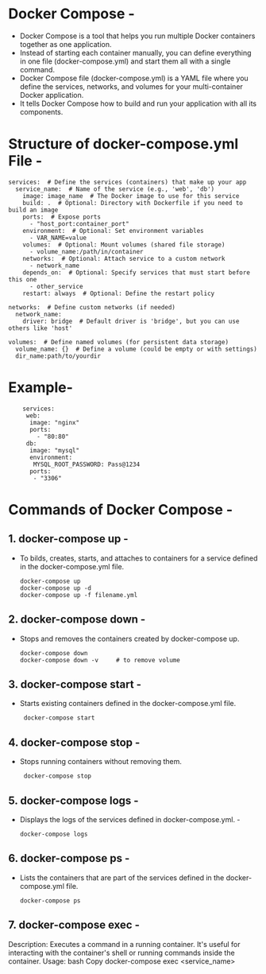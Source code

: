 # Docker Compose -
- Docker Compose is a tool that helps you run multiple Docker containers together as one application.
- Instead of starting each container manually, you can define everything in one file (docker-compose.yml) and start them all with a single command.
- Docker Compose file (docker-compose.yml) is a YAML file where you define the services, networks, and volumes for your multi-container Docker application.
- It tells Docker Compose how to build and run your application with all its components.

# Structure of docker-compose.yml File -

    services:  # Define the services (containers) that make up your app
      service_name:  # Name of the service (e.g., 'web', 'db')
        image: image_name  # The Docker image to use for this service
        build: .  # Optional: Directory with Dockerfile if you need to build an image
        ports:  # Expose ports
          - "host_port:container_port"
        environment:  # Optional: Set environment variables
          - VAR_NAME=value
        volumes:  # Optional: Mount volumes (shared file storage)
          - volume_name:/path/in/container
        networks:  # Optional: Attach service to a custom network
          - network_name
        depends_on:  # Optional: Specify services that must start before this one
          - other_service
        restart: always  # Optional: Define the restart policy
    
    networks:  # Define custom networks (if needed)
      network_name:
        driver: bridge  # Default driver is 'bridge', but you can use others like 'host'
    
    volumes:  # Define named volumes (for persistent data storage)
      volume_name: {}  # Define a volume (could be empty or with settings)
      dir_name:path/to/yourdir

# Example-
    
        services:
         web:
          image: "nginx"
          ports:
            - "80:80"
         db:
          image: "mysql"
          environment:
           MYSQL_ROOT_PASSWORD: Pass@1234
          ports:
           - "3306"



# Commands of Docker Compose -

## 1. docker-compose up -
- To bilds, creates, starts, and attaches to containers for a service defined in the docker-compose.yml file.

      docker-compose up
      docker-compose up -d
      docker-compose up -f filename.yml

## 2. docker-compose down -
- Stops and removes the containers created by docker-compose up.

      docker-compose down
      docker-compose down -v     # to remove volume
    

## 3. docker-compose start -
- Starts existing containers defined in the docker-compose.yml file.

       docker-compose start

## 4. docker-compose stop -
- Stops running containers without removing them.

       docker-compose stop

## 5. docker-compose logs -
- Displays the logs of the services defined in docker-compose.yml. -

      docker-compose logs

## 6. docker-compose ps -
- Lists the containers that are part of the services defined in the docker-compose.yml file.

      docker-compose ps


## 7. docker-compose exec -
Description: Executes a command in a running container. It's useful for interacting with the container's shell or running commands inside the container.
Usage:
bash
Copy
docker-compose exec <service_name> <command>






